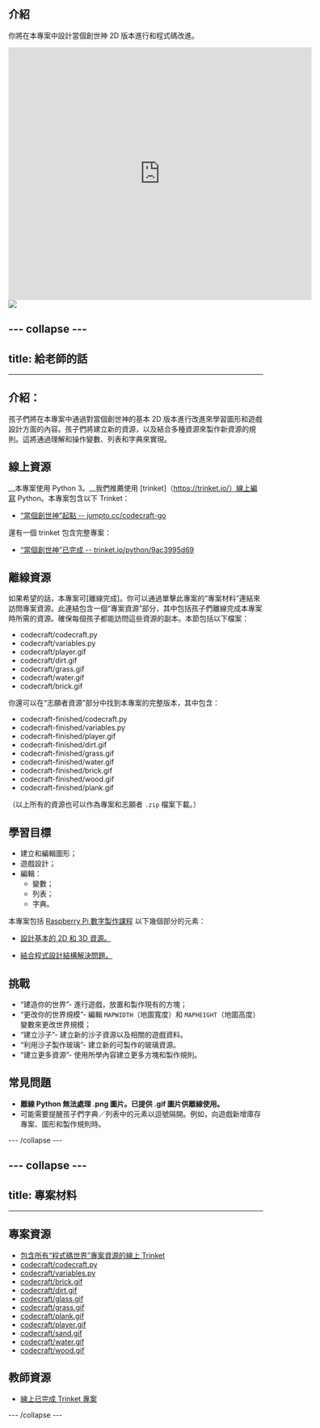 ## 介紹

你將在本專案中設計當個創世神 2D 版本進行和程式碼改進。

<div class="trinket">
  <iframe src="https://trinket.io/embed/python/9ac3995d69?outputOnly=true&start=result" width="600" height="500" frameborder="0" marginwidth="0" marginheight="0" allowfullscreen>
  </iframe>
  <img src="images/craft-finished.png">
</div>



--- collapse ---
---
## title: 給老師的話
---


## 介紹：
孩子們將在本專案中通過對當個創世神的基本 2D 版本進行改進來學習圖形和遊戲設計方面的內容。孩子們將建立新的資源，以及結合多種資源來製作新資源的規則。這將通過理解和操作變數、列表和字典來實現。

## 線上資源

__本專案使用 Python 3。__我們推薦使用 [trinket]（https://trinket.io/）線上編寫 Python。本專案包含以下 Trinket：

+ [“當個創世神”起點 -- jumpto.cc/codecraft-go](http://jumpto.cc/codecraft-go)

還有一個 trinket 包含完整專案：

+ [“當個創世神”已完成 -- trinket.io/python/9ac3995d69](https://trinket.io/python/9ac3995d69)

## 離線資源
如果希望的話，本專案可[離線完成]。你可以通過單擊此專案的“專案材料”連結來訪問專案資源。此連結包含一個“專案資源”部分，其中包括孩子們離線完成本專案時所需的資源。確保每個孩子都能訪問這些資源的副本。本節包括以下檔案：

+ codecraft/codecraft.py
+ codecraft/variables.py
+ codecraft/player.gif
+ codecraft/dirt.gif
+ codecraft/grass.gif
+ codecraft/water.gif
+ codecraft/brick.gif

你還可以在“志願者資源”部分中找到本專案的完整版本，其中包含：

+ codecraft-finished/codecraft.py
+ codecraft-finished/variables.py
+ codecraft-finished/player.gif
+ codecraft-finished/dirt.gif
+ codecraft-finished/grass.gif
+ codecraft-finished/water.gif
+ codecraft-finished/brick.gif
+ codecraft-finished/wood.gif
+ codecraft-finished/plank.gif

（以上所有的資源也可以作為專案和志願者 `.zip` 檔案下載。）

## 學習目標
+ 建立和編輯圖形；
+ 遊戲設計；
+ 編輯：
	+ 變數；
	+ 列表；
	+ 字典。

本專案包括 [Raspberry Pi 數字製作課程](http://rpf.io/curriculum) 以下幾個部分的元素：

+ [設計基本的 2D 和 3D 資源。](https://www.raspberrypi.org/curriculum/design/creator)

+ [結合程式設計結構解決問題。](https://www.raspberrypi.org/curriculum/programming/builder)

## 挑戰
+ “建造你的世界”- 進行遊戲，放置和製作現有的方塊；
+ “更改你的世界規模”- 編輯 `MAPWIDTH`（地圖寬度）和 `MAPHEIGHT`（地圖高度）變數來更改世界規模；
+ “建立沙子”- 建立新的沙子資源以及相關的遊戲資料。
+ “利用沙子製作玻璃”- 建立新的可製作的玻璃資源。
+ “建立更多資源”- 使用所學內容建立更多方塊和製作規則。

## 常見問題
+ __離線 Python 無法處理 .png 圖片。已提供 .gif 圖片供離線使用。__
+ 可能需要提醒孩子們字典／列表中的元素以逗號隔開。例如，向遊戲新增庫存專案、圖形和製作規則時。




--- /collapse ---


--- collapse ---
---
## title: 專案材料
---
## 專案資源
* [包含所有“程式碼世界”專案資源的線上 Trinket](http://jumpto.cc/codecraft-go)
* [codecraft/codecraft.py](resources/codecraft-codecraft.py)
* [codecraft/variables.py](resources/codecraft-variables.py)
* [codecraft/brick.gif](resources/codecraft-brick.gif)
* [codecraft/dirt.gif](resources/codecraft-dirt.gif)
* [codecraft/glass.gif](resources/codecraft-glass.gif)
* [codecraft/grass.gif](resources/codecraft-grass.gif)
* [codecraft/plank.gif](resources/codecraft-plank.gif)
* [codecraft/player.gif](resources/codecraft-player.gif)
* [codecraft/sand.gif](resources/codecraft-sand.gif)
* [codecraft/water.gif](resources/codecraft-water.gif)
* [codecraft/wood.gif](resources/codecraft-wood.gif)

## 教師資源
* [線上已完成 Trinket 專案](https://trinket.io/python/9ac3995d69)

--- /collapse ---
